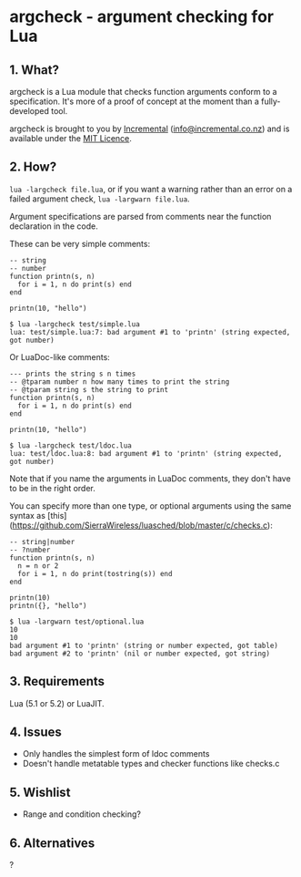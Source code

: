 # argcheck - argument checking for Lua

## 1. What?

argcheck is a Lua module that checks function arguments conform to a
specification.
It's more of a proof of concept at the moment than a fully-developed tool.

argcheck is brought to you by [Incremental](http://www.incremental.co.nz/) (<info@incremental.co.nz>)
and is available under the
[MIT Licence](http://www.opensource.org/licenses/mit-license.php).


## 2. How?

`lua -largcheck file.lua`, or if you want a warning rather than an error
on a failed argument check, `lua -largwarn file.lua`.

Argument specifications are parsed from comments near the function declaration
in the code.

These can be very simple comments:

    -- string
    -- number
    function printn(s, n)
      for i = 1, n do print(s) end
    end

    printn(10, "hello")

    $ lua -largcheck test/simple.lua 
    lua: test/simple.lua:7: bad argument #1 to 'printn' (string expected, got number)

Or LuaDoc-like comments:

    --- prints the string s n times
    -- @tparam number n how many times to print the string
    -- @tparam string s the string to print
    function printn(s, n)
      for i = 1, n do print(s) end
    end

    printn(10, "hello")

    $ lua -largcheck test/ldoc.lua 
    lua: test/ldoc.lua:8: bad argument #1 to 'printn' (string expected, got number)

Note that if you name the arguments in LuaDoc comments, they don't have to be
in the right order.

You can specify more than one type, or optional arguments using the same
syntax as [this]
(https://github.com/SierraWireless/luasched/blob/master/c/checks.c):

    -- string|number
    -- ?number
    function printn(s, n)
      n = n or 2
      for i = 1, n do print(tostring(s)) end
    end

    printn(10)
    printn({}, "hello")

    $ lua -largwarn test/optional.lua 
    10
    10
    bad argument #1 to 'printn' (string or number expected, got table)
    bad argument #2 to 'printn' (nil or number expected, got string)


## 3. Requirements

Lua (5.1 or 5.2) or LuaJIT.


## 4. Issues

+ Only handles the simplest form of ldoc comments
+ Doesn't handle metatable types and checker functions like checks.c


## 5. Wishlist

+ Range and condition checking?


## 6. Alternatives

?

